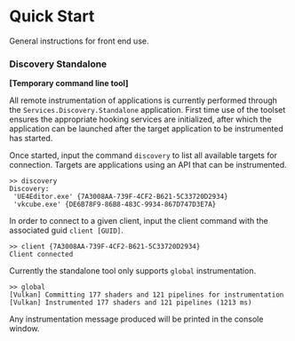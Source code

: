# Quick Start

General instructions for front end use.

### Discovery Standalone

**[Temporary command line tool]**

All remote instrumentation of applications is currently performed through the `Services.Discovery.Standalone` application. 
First time use of the toolset ensures the appropriate hooking services are initialized, after which the application can be launched after the 
target application to be instrumented has started.

Once started, input the command `discovery` to list all available targets for connection. Targets are applications using an API that can be instrumented.
```
>> discovery
Discovery:
 'UE4Editor.exe' {7A3008AA-739F-4CF2-B621-5C33720D2934}
 'vkcube.exe' {DE6B78F9-86B8-483C-9934-867D747D3E7A}
 ```

In order to connect to a given client, input the client command with the associated guid `client [GUID]`.
```
>> client {7A3008AA-739F-4CF2-B621-5C33720D2934}
Client connected
```

Currently the standalone tool only supports `global` instrumentation.
```
>> global
[Vulkan] Committing 177 shaders and 121 pipelines for instrumentation
[Vulkan] Instrumented 177 shaders and 121 pipelines (1213 ms)
```

Any instrumentation message produced will be printed in the console window.
